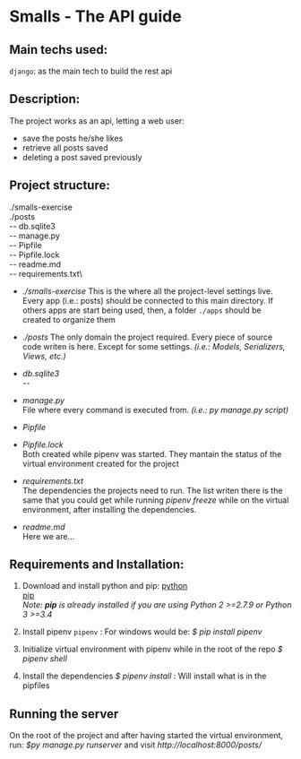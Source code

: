 # Smalls - The API guide


## Main techs used:
`django`: as the main tech to build the rest api


## Description:
The project works as an api, letting a web user:
- save the posts he/she likes 
- retrieve all posts saved
- deleting a post saved previously 


## Project structure:
  ./smalls-exercise\
  ./posts\
  -- db.sqlite3\
  -- manage.py\
  -- Pipfile\
  -- Pipfile.lock\
  -- readme.md\
  -- requirements.txt\

- *./smalls-exercise*
This is the where all the project-level settings live.
Every app (i.e.: posts) should be connected to this main directory.
If others apps are start being used, then, a folder `./apps` should be created to organize them 

- *./posts*
The only domain the project required.
Every piece of source code writen is here. Except for some settings. *(i.e.: Models, Serializers, Views, etc.)*

- *db.sqlite3*\
--

- *manage.py*\
File where every command is executed from. *(i.e.: py manage.py script)*

- *Pipfile*
- *Pipfile.lock*\
Both created while pipenv was started. They mantain the status of the virtual environment created for the project

- *requirements.txt*\
The dependencies the projects need to run. The list writen there is the same that you could get while running *pipenv freeze* while on the virtual environment, after installing the dependencies.

- *readme.md*\
Here we are...


## Requirements and Installation:

1) Download and install python and pip:
[python](https://www.python.org/downloads/)\
[pip](https://pip.pypa.io/en/stable/installing/)\
*Note: **pip** is already installed if you are using Python 2 >=2.7.9 or Python 3 >=3.4*

2) Install pipenv
`pipenv` : For windows would be: *$ pip install pipenv*

3) Initialize virtual environment with pipenv while in the root of the repo
*$ pipenv shell*

4) Install the dependencies
*$ pipenv install* : Will install what is in the pipfiles


## Running the server

On the root of the project and after having started the virtual environment, run: *$py manage.py runserver* and visit *http://localhost:8000/posts/*
